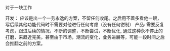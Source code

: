 对于一块工作

开发： 应该是出一个一劳永逸的方案，不留任何收尾。之后用不着多看他一眼，写后续其他功能代码时不需要对他进行任何考虑（没有任何钳制）
产品: 需要反复考虑，跟进后续的情况，不断的调整，不断尝试，不断优化, 通过这种永不停止的打磨，来趋近完美。甚至由于市场，潮流的变化，业务进展等，可能一段时间之后会推翻之前的方案。
